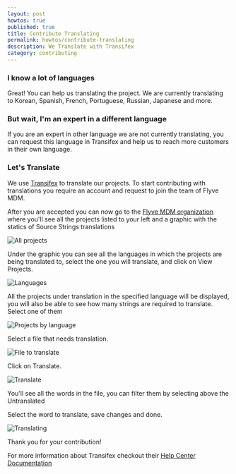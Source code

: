 ```yaml
---
layout: post
howtos: true
published: true
title: Contribute Translating
permalink: howtos/contribute-translating
description: We Translate with Transifex
category: contributing
---
```


### I know a lot of languages

Great! You can help us translating the project. We are currently translating to Korean, Spanish, French, Portuguese, Russian, Japanese and more.

### But wait, I'm an expert in a different language

If you are an expert in other language we are not currently translating, you can request this language in Transifex and help us to reach more customers in their own language.

### Let's Translate

We use [Transifex](https://www.transifex.com/) to translate our projects. To start contributing with translations you require an account and request to join the team of Flyve MDM.

After you are accepted you can now go to the [Flyve MDM organization](https://www.transifex.com/flyve-mdm/) where you'll see all the projects listed to your left and a graphic with the statics of Source Strings translations

<img src="https://i.imgur.com/5GVBzbu.png" alt="All projects">

Under the graphic you can see all the languages in which the projects are being translated to, select the one you will translate, and click on View Projects.

<img src="https://i.imgur.com/fPWNFXE.png" alt="Languages">

All the projects under translation in the specified language will be displayed, you will also be able to see how many strings are required to translate. Select one of them

<img src="https://i.imgur.com/krLCuyF.png" alt="Projects by language">

Select a file that needs translation.

<img src="https://i.imgur.com/7cd7iwf.png" alt="File to translate">

Click on Translate.

<img src="https://i.imgur.com/Nwswqtr.png" alt="Translate">

You'll see all the words in the file, you can filter them by selecting above the Untranslated

Select the word to translate, save changes and done.

<img src="https://i.imgur.com/qoU3hKS.gif" alt="Translating">

Thank you for your contribution!

For more information about Transifex checkout their [Help Center Documentation](https://docs.transifex.com/)